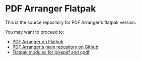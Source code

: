 PDF Arranger Flatpak
====================

This is the source repository for PDF Arranger's flatpak version.

You may want to proceed to:

- [PDF Arranger on Flathub](https://flathub.org/apps/details/com.github.jeromerobert.pdfarranger)
- [PDF Arranger's main repository on Github](https://github.com/pdfarranger/pdfarranger)
- [Flatpak modules for pikepdf and qpdf](https://github.com/dreua/flatpak-module-qpdf-pikepdf)
